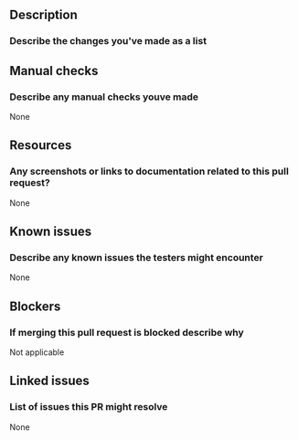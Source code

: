 ## Description

### Describe the changes you've made as a list

<!---
1. Something
2. Another thing
...
-->

## Manual checks

### Describe any manual checks youve made

None

## Resources

### Any screenshots or links to documentation related to this pull request?

None

## Known issues

### Describe any known issues the testers might encounter

None

## Blockers

### If merging this pull request is blocked describe why

Not applicable

## Linked issues

### List of issues this PR might resolve

None
